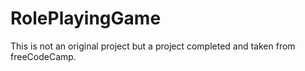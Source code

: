 # RolePlayingGame
This is not an original project but a project completed and taken from freeCodeCamp.
